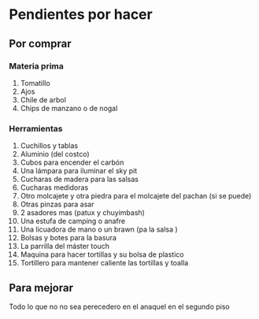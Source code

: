 # Pendientes por hacer

## Por comprar

### Materia prima
1. Tomatillo
2. Ajos
3. Chile de arbol
4. Chips de manzano o de nogal

### Herramientas

1. Cuchillos y tablas
2. Aluminio (del costco)
3. Cubos para encender el carbón
4. Una lámpara para iluminar el sky pit
5. Cucharas de madera para las salsas
6. Cucharas medidoras
7. Otro molcajete  y otra piedra para el molcajete del pachan (si se puede)
8. Otras pinzas para asar
9. 2 asadores mas (patux y chuyimbash)
9. Una estufa de camping o anafre
10. Una licuadora de mano o un brawn  (pa la salsa )
11. Bolsas y botes para la basura
12. La parrilla del máster touch
13. Maquina para hacer tortillas y su bolsa de plastico
14. Tortillero para mantener caliente las tortillas y toalla

## Para mejorar

Todo lo que no no sea perecedero en el anaquel en el segundo piso